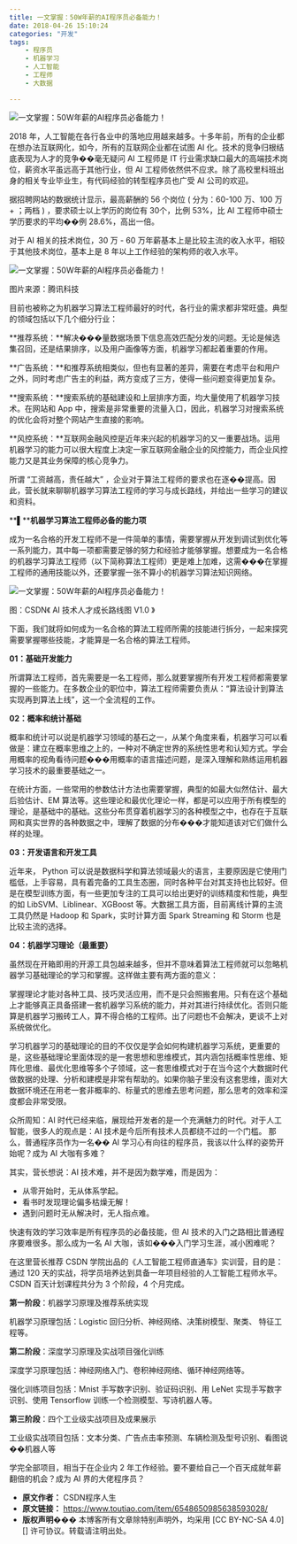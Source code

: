 ```yaml
---
title: 一文掌握：50W年薪的AI程序员必备能力！
date: 2018-04-26 15:10:24
categories: "开发"
tags:
	- 程序员
	- 机器学习
	- 人工智能
	- 工程师
	- 大数据

---
```


![一文掌握：50W年薪的AI程序员必备能力！][50W_AI]

2018 年，人工智能在各行各业中的落地应用越来越多。十多年前，所有的企业都在想办法互联网化，如今，所有的互联网企业都在试图 AI 化。技术的竞争归根结底表现为人才的竞争��毫无疑问 AI 工程师是 IT 行业需求缺口最大的高端技术岗位，薪资水平虽远高于其他行业，但 AI 工程师依然供不应求。除了高校里科班出身的相关专业毕业生，有代码经验的转型程序员也广受 AI 公司的欢迎。

据招聘网站的数据统计显示，最高薪酬的 56 个岗位 ( 分为：60-100 万、100 万 + ；两档 ) ，要求硕士以上学历的岗位有 30个，比例 53%，比 AI 工程师中硕士学历要求的平均��例 28.6%，高出一倍。

对于 AI 相关的技术岗位，30 万 - 60 万年薪基本上是比较主流的收入水平，相较于其他技术岗位，基本上是 8 年以上工作经验的架构师的收入水平。

![一文掌握：50W年薪的AI程序员必备能力！][50W_AI 1]

图片来源：腾讯科技

目前也被称之为机器学习算法工程师最好的时代，各行业的需求都非常旺盛。典型的领域包括以下几个细分行业：

**推荐系统：**解决���量数据场景下信息高效匹配分发的问题。无论是候选集召回，还是结果排序，以及用户画像等方面，机器学习都起着重要的作用。

**广告系统：**和推荐系统相类似，但也有显著的差异，需要在考虑平台和用户之外，同时考虑广告主的利益，两方变成了三方，使得一些问题变得更加复杂。

**搜索系统：**搜索系统的基础建设和上层排序方面，均大量使用了机器学习技术。在网站和 App 中，搜索是非常重要的流量入口，因此，机器学习对搜索系统的优化会将对整个网站产生直接的影响。

**风控系统：**互联网金融风控是近年来兴起的机器学习的又一重要战场。运用机器学习的能力可以很大程度上决定一家互联网金融企业的风控能力，而企业风控能力又是其业务保障的核心竞争力。

所谓 “工资越高，责任越大” ，企业对于算法工程师的要求也在逐��提高。因此，营长就来聊聊机器学习算法工程师的学习与成长路线，并给出一些学习的建议和资料。

**▌****机器学习算法工程师必备的能力项**

成为一名合格的开发工程师不是一件简单的事情，需要掌握从开发到调试到优化等一系列能力，其中每一项都需要足够的努力和经验才能够掌握。想要成为一名合格的机器学习算法工程师（以下简称算法工程师）更是难上加难，这需���在掌握工程师的通用技能以外，还要掌握一张不算小的机器学习算法知识网络。

![一文掌握：50W年薪的AI程序员必备能力！][50W_AI 2]

图：CSDN《 AI 技术人才成长路线图 V1.0 》

下面，我们就将如何成为一名合格的算法工程师所需的技能进行拆分，一起来探究需要掌握哪些技能，才能算是一名合格的算法工程师。

**01：基础开发能力**

所谓算法工程师，首先需要是一名工程师，那么就要掌握所有开发工程师都需要掌握的一些能力。在多数企业的职位中，算法工程师需要负责从：“算法设计到算法实现再到算法上线”，这一个全流程的工作。

**02：概率和统计基础**

概率和统计可以说是机器学习领域的基石之一，从某个角度来看，机器学习可以看做是：建立在概率思维之上的，一种对不确定世界的系统性思考和认知方式。学会用概率的视角看待问题���用概率的语言描述问题，是深入理解和熟练运用机器学习技术的最重要基础之一。

在统计方面，一些常用的参数估计方法也需要掌握，典型的如最大似然估计、最大后验估计、EM 算法等。这些理论和最优化理论一样，都是可以应用于所有模型的理论，是基础中的基础。这些分布贯穿着机器学习的各种模型之中，也存在于互联网和真实世界的各种数据之中，理解了数据的分布���才能知道该对它们做什么样的处理。

**03：开发语言和开发工具**

近年来， Python 可以说是数据科学和算法领域最火的语言，主要原因是它使用门槛低，上手容易，具有着完备的工具生态圈，同时各种平台对其支持也比较好。但是在模型训练方面，有一些更加专注的工具可以给出更好的训练精度和性能，典型的如 LibSVM、Liblinear、XGBoost 等。大数据工具方面，目前离线计算的主流工具仍然是 Hadoop 和 Spark，实时计算方面 Spark Streaming 和 Storm 也是比较主流的选择。

**04：机器学习理论（最重要）**

虽然现在开箱即用的开源工具包越来越多，但并不意味着算法工程师就可以忽略机器学习基础理论的学习和掌握。这样做主要有两方面的意义：

掌握理论才能对各种工具、技巧灵活应用，而不是只会照搬套用。只有在这个基础上才能够真正具备搭建一套机器学习系统的能力，并对其进行持续优化。否则只能算是机器学习搬砖工人，算不得合格的工程师。出了问题也不会解决，更谈不上对系统做优化。

学习机器学习的基础理论的目的不仅仅是学会如何构建机器学习系统，更重要的是，这些基础理论里面体现的是一套思想和思维模式，其内涵包括概率性思维、矩阵化思维、最优化思维等多个子领域，这一套思维模式对于在当今这个大数据时代做数据的处理、分析和建模是非常有帮助的。如果你脑子里没有这套思维，面对大数据环境还在用老一套非概率的、标量式的思维去思考问题，那么思考的效率和深度都会非常受限。

众所周知：AI 时代已经来临，展现给开发者的是一个充满魅力的时代。对于人工智能，很多人的观点是：AI 技术是今后所有技术人员都绕不过的一个门槛。 那么，普通程序员作为一名�� AI 学习心有向往的程序员，我该以什么样的姿势开始呢？成为 AI 大咖有多难？

其实，营长想说：AI 技术难，并不是因为数学难，而是因为：

 *  从零开始时，无从体系学起。
 *  看书时发现理论偏多枯燥无解！
 *  遇到问题时无从解决时，无人指点难。

快速有效的学习效率是所有程序员的必备技能，但 AI 技术的入门之路相比普通程序要难很多。那么成为一名 AI 大咖，该如���入门学习生涯，减小困难呢？

在这里营长推荐 CSDN 学院出品的《人工智能工程师直通车》实训营，目的是：通过 120 天的实战，将学员培养达到具备一年项目经验的人工智能工程师水平。CSDN 百天计划课程共分为 3 个阶段，4 个月完成。

**第一阶段**：机器学习原理及推荐系统实现

机器学习原理包括：Logistic 回归分析、神经网络、决策树模型、聚类、 特征工程等。

**第二阶段**：深度学习原理及实战项目强化训练

深度学习原理包括：神经网络入门、卷积神经网络、循环神经网络等。

强化训练项目包括：Mnist 手写数字识别、验证码识别、用 LeNet 实现手写数字识别、使用 Tensorflow 训练一个检测模型、写诗机器人等。

**第三阶段**：四个工业级实战项目及成果展示

工业级实战项目包括：文本分类、广告点击率预测、车辆检测及型号识别、看图说��机器人等

学完全部项目，相当于在企业内 2 年工作经验。要不要给自己一个百天成就年薪翻倍的机会？成为 AI 界的大佬程序员？


[50W_AI]: /pro/os/crawler/6J6B-IJZR-BAI2.jpg
[50W_AI 1]: http://p3.pstatp.com/large/pgc-image/15247253940639553882fec
[50W_AI 2]: http://p1.pstatp.com/large/pgc-image/15247255735179ee7cd1401
 *  **原文作者：** CSDN程序人生
 *  **原文链接：** https://www.toutiao.com/item/6548650985638593028/
 *  **版权声明���** 本博客所有文章除特别声明外，均采用 [CC BY-NC-SA 4.0][] 许可协议。转载请注明出处。